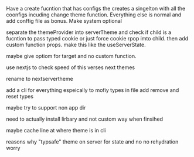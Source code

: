 Have a create fucntion that has configs the creates a singelton with all the coonfigs incuding change theme function. Everything else is normal and add conffig file as bonus.
Make system optional

separate the themeProvider into serverTheme and check if child is a fucntion to pass typed cookie or just force cookie rpop imto child. then add custom function props. make this like the useServerState.

maybe give optiom for target and no custom function.

use nextjs to check speed of this verses next themes

rename to nextservertheme

add a cli for everything
espeically to mofiy types in file
add remove and reset types

maybe try to support non app dir

need to actually install lirbary and not custom way when finsihed

maybe cache line at where theme is in cli

reasons why
"typsafe"
theme on server for state and no no rehydration worry
